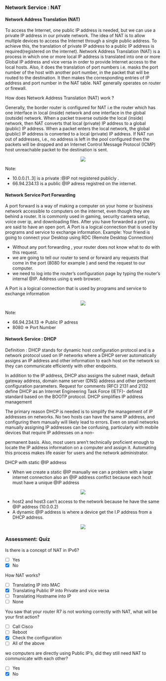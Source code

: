 ### Network Service : NAT

#### Network Address Translation (NAT)
To access the Internet, one public IP address is needed, but we can use a private IP address in our private network. The idea of NAT is to allow multiple devices to access the Internet through a single public address. To achieve this, the translation of private IP address to a public IP address is required(registered on the internet). Network Address Translation (NAT) is a process in which one or more local IP address is translated into one or more Global IP address and vice versa in order to provide Internet access to the local hosts. Also, it does the translation of port numbers i.e. masks the port number of the host with another port number, in the packet that will be routed to the destination. It then makes the corresponding entries of IP address and port number in the NAT table. NAT generally operates on router or firewall.

How does Network Address Translation (NAT) work ?

Generally, the border router is configured for NAT i.e the router which has one interface in local (inside) network and one interface in the global (outside) network. When a packet traverse outside the local (inside) network, then NAT converts that local (private) IP address to a global (public) IP address. When a packet enters the local network, the global (public) IP address is converted to a local (private) IP address.
If NAT run out of addresses, i.e., no address is left in the pool configured then the packets will be dropped and an Internet Control Message Protocol (ICMP) host unreachable packet to the destination is sent.

 <p align="center">   
 <img src="https://i.imgur.com/Im6BORB.jpg"/>
 </p>

Note:

* 10.0.0.[1..3] is a private :@IP not registered publicly .
* 66.94.234.13 is a public @IP adress registred on the internet.

#### Network Service Port Forwarding

A port forward is a way of making a computer on your home or business network accessible to computers on the internet, even though they are behind a router. It is commonly used in gaming, security camera setup, voice over ip, and downloading files. After you have forwarded a port you are said to have an open port.
A Port is a logical connection that is used by programs and service to exchange information.
Example: Your friend is going to connect your Desktop using RDC (Remote Desktop Connection)

* Without any port forwarding , your router does not know what to do with this request.
* we are going to tell our router to send or forward any requests that come in the port (8080 for example ) and send the request to our computer.
* we need to log into the router’s configuration page by typing the router’s internal @IP. Address using q web browser.

A Port is a logical connection that is used by programs and service to exchange information
<p align="center">   
 <img src="https://i.imgur.com/lFjxIxq.png"/>
 </p>

Note:

* 66.94.234.13 ⇒ Public IP adress
* 8080 ⇒ Port Number

#### Network Service : DHCP

Definition : DHCP stands for dynamic host configuration protocol and is a network protocol used on IP networks where a DHCP server automatically assigns an IP address and other information to each host on the network so they can communicate efficiently with other endpoints.

In addition to the IP address, DHCP also assigns the subnet mask, default gateway address, domain name server (DNS) address and other pertinent configuration parameters. Request for comments (RFC) 2131 and 2132 define DHCP as an Internet Engineering Task Force (IETF)- defined standard based on the BOOTP protocol.
DHCP simplifies IP address management

The primary reason DHCP is needed is to simplify the management of IP addresses on networks. No two hosts can have the same IP address, and configuring them manually will likely lead to errors. Even on small networks manually assigning IP addresses can be confusing, particularly with mobile devices that require IP addresses on a non-

permanent basis. Also, most users aren’t technically proficient enough to locate the IP address information on a computer and assign it. Automating this process makes life easier for users and the network administrator.

DHCP with static @IP address

* When we create a static @IP manually we can a problem with a large internet connection also an @IP address conflict because each host must have a unique @IP address
<p align="center">   
 <img src="https://i.imgur.com/o9zxBcY.png"/>
 </p>

* host2 and host3 can’t access to the network because he have the same @IP address (10.0.0.2)
* A dynamic @IP address is where a device get the I.P address from a DHCP address.

<p align="center">   
 <img src="https://i.imgur.com/jGNXnP2.png"/>
 </p>
 
 ### Assessment: Quiz
Is there is a concept of NAT in IPv6?
 - [ ] Yes
 - [x] No

How NAT works?
 - [ ] Translating IP into MAC
 - [x] Translating Public IP into Private and vice versa
 - [ ] Translating Hostname into IP
 - [ ] None

You saw that your router R7 is not working correctly with NAT, what will be your first action?
 - [ ] Call Cisco
 - [ ] Reboot
 - [x] Check the configuration
 - [ ] All of the above

wo computers are directly using Public IP’s, did they still need NAT to communicate with each other?
 - [ ] Yes
 - [x] No
